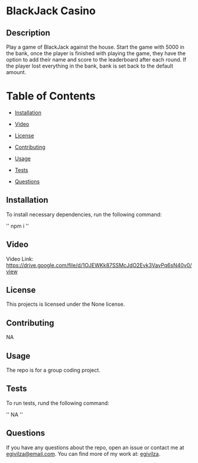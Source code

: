 # BlackJack Casino

## Description

Play a game of BlackJack against the house. Start the game with 5000 in the bank, once the player is finished with playing the game, they have the option to add their name and score to the leaderboard after each round. If the player lost everything in the bank, bank is set back to the default amount.

# Table of Contents

* [Installation](#installation)

* [Video](#video)

* [License](#license)

* [Contributing](contributing)

* [Usage](#usage)

* [Tests](#tests)

* [Questions](#questions)

## Installation

To install necessary dependencies, run the following command:

''
npm i
''

## Video

Video Link: https://drive.google.com/file/d/1OJEWKk87SSMcJdO2Evk3VavPq6sN40v0/view

## License

This projects is licensed under the None license.

## Contributing

NA

## Usage

The repo is for a group coding project.

## Tests

To run tests, rund the following command:

''
NA
''

## Questions

If you have any questions about the repo, open an issue or contact me at egivilza@email.com.
You can find more of my work at: [egivilza](https://github.com/egivilza).


